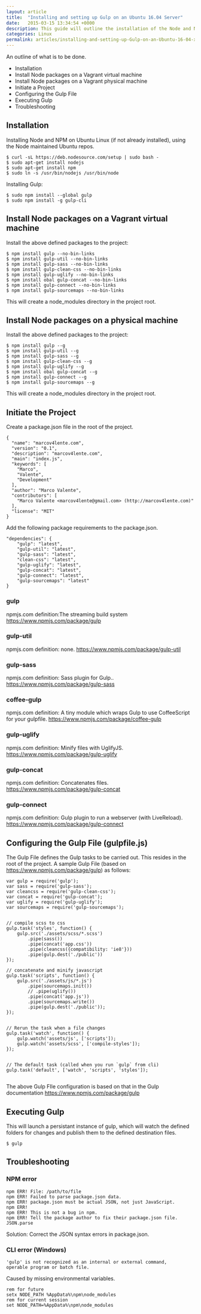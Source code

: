 ```yaml
---
layout: article
title:  "Installing and setting up Gulp on an Ubuntu 16.04 Server"
date:   2015-03-15 13:34:54 +0000
description: This guide will outline the installation of the Node and NPM on an Ubuntu 16.04 Linux operating system.
categories: Linux
permalink: articles/installing-and-setting-up-Gulp-on-an-Ubuntu-16-04-xenial-server.html
---
```

An outline of what is to be done.
- Installation
- Install Node packages on a Vagrant virtual machine
- Install Node packages on a Vagrant physical machine
- Initiate a Project
- Configuring the Gulp File
- Executing Gulp
- Troubleshooting

## Installation
Installing Node and NPM on Ubuntu Linux (if not already installed), using the Node maintained Ubuntu repos.
```
$ curl -sL https://deb.nodesource.com/setup | sudo bash -
$ sudo apt-get install nodejs
$ sudo apt-get install npm
$ sudo ln -s /usr/bin/nodejs /usr/bin/node

```

Installing Gulp:
```
$ sudo npm install --global gulp
$ sudo npm install -g gulp-cli
```


## Install Node packages on a Vagrant virtual machine
Install the above defined packages to the project:
```
$ npm install gulp --no-bin-links
$ npm install gulp-util --no-bin-links
$ npm install gulp-sass --no-bin-links
$ npm install gulp-clean-css --no-bin-links
$ npm install gulp-uglify --no-bin-links
$ npm install obal gulp-concat --no-bin-links
$ npm install gulp-connect --no-bin-links
$ npm install gulp-sourcemaps --no-bin-links
```
This will create a node_modules directory in the project root.

## Install Node packages on a physical machine
Install the above defined packages to the project:
```
$ npm install gulp --g
$ npm install gulp-util --g
$ npm install gulp-sass --g
$ npm install gulp-clean-css --g
$ npm install gulp-uglify --g
$ npm install obal gulp-concat --g
$ npm install gulp-connect --g
$ npm install gulp-sourcemaps --g
```
This will create a node_modules directory in the project root.


## Initiate the Project
Create a package.json file in the root of the project.
```
{
  "name": "marcov4lente.com",
  "version": "0.1",
  "description": "marcov4lente.com",
  "main": "index.js",
  "keywords": [
    "Marco",
    "Valente",
    "Development"
  ],
  "author": "Marco Valente",
  "contributors": [
    "Marco Valente <marcov4lente@gmail.com> (http://marcov4lente.com)"
  ],
  "license": "MIT"
}
```

Add the following package requirements to the package.json.
```
"dependencies": {
    "gulp": "latest",
    "gulp-util": "latest",
    "gulp-sass": "latest",
    "clean-css": "latest",
    "gulp-uglify": "latest",
    "gulp-concat": "latest",
    "gulp-connect": "latest",
    "gulp-sourcemaps": "latest"
}
```
### gulp
npmjs.com definition:The streaming build system
https://www.npmjs.com/package/gulp

### gulp-util
npmjs.com definition: none.
https://www.npmjs.com/package/gulp-util

### gulp-sass
npmjs.com definition: Sass plugin for Gulp..
https://www.npmjs.com/package/gulp-sass

### coffee-gulp
npmjs.com definition: A tiny module which wraps Gulp to use CoffeeScript for your gulpfile.
https://www.npmjs.com/package/coffee-gulp

### gulp-uglify
npmjs.com definition: Minify files with UglifyJS.
https://www.npmjs.com/package/gulp-uglify

### gulp-concat
npmjs.com definition: Concatenates files.
https://www.npmjs.com/package/gulp-concat

### gulp-connect
npmjs.com definition: Gulp plugin to run a webserver (with LiveReload).
https://www.npmjs.com/package/gulp-connect



## Configuring the Gulp File (gulpfile.js)
The Gulp File defines the Gulp tasks to be carried out. This resides in the root of the project. A sample Gulp File (based on https://www.npmjs.com/package/gulp) as follows:
```
var gulp = require('gulp');
var sass = require('gulp-sass');
var cleancss = require('gulp-clean-css');
var concat = require('gulp-concat');
var uglify = require('gulp-uglify');
var sourcemaps = require('gulp-sourcemaps');


// compile scss to css
gulp.task('styles', function() {
    gulp.src('./assets/scss/*.scss')
        .pipe(sass())
        .pipe(concat('app.css'))
        .pipe(cleancss({compatibility: 'ie8'}))
        .pipe(gulp.dest('./public'))
});

// concatenate and minify javascript
gulp.task('scripts', function() {
    gulp.src('./assets/js/*.js')
        .pipe(sourcemaps.init())
        // .pipe(uglify())
        .pipe(concat('app.js'))
        .pipe(sourcemaps.write())
        .pipe(gulp.dest('./public'));
});


// Rerun the task when a file changes
gulp.task('watch', function() {
    gulp.watch('assets/js', ['scripts']);
    gulp.watch('assets/scss', ['compile-styles']);
});


// The default task (called when you run `gulp` from cli)
gulp.task('default', ['watch', 'scripts', 'styles']);


```

The above Gulp FIle configuration is based on that in the Gulp documentation https://www.npmjs.com/package/gulp

## Executing Gulp
This will launch a persistant instance of gulp, which will watch the defined folders for changes and publish them to the defined destination files.
```
$ gulp
```

## Troubleshooting
### NPM error

```
npm ERR! File: /path/to/file
npm ERR! Failed to parse package.json data.
npm ERR! package.json must be actual JSON, not just JavaScript.
npm ERR!
npm ERR! This is not a bug in npm.
npm ERR! Tell the package author to fix their package.json file. JSON.parse
```

Solution: Correct the JSON syntax errors in package.json.

### CLI error (Windows)
```
'gulp' is not recognized as an internal or external command,
operable program or batch file.
```

Caused by missing environmental variables.
```
rem for future
setx NODE_PATH %AppData%\npm\node_modules
rem for current session
set NODE_PATH=%AppData%\npm\node_modules
```
